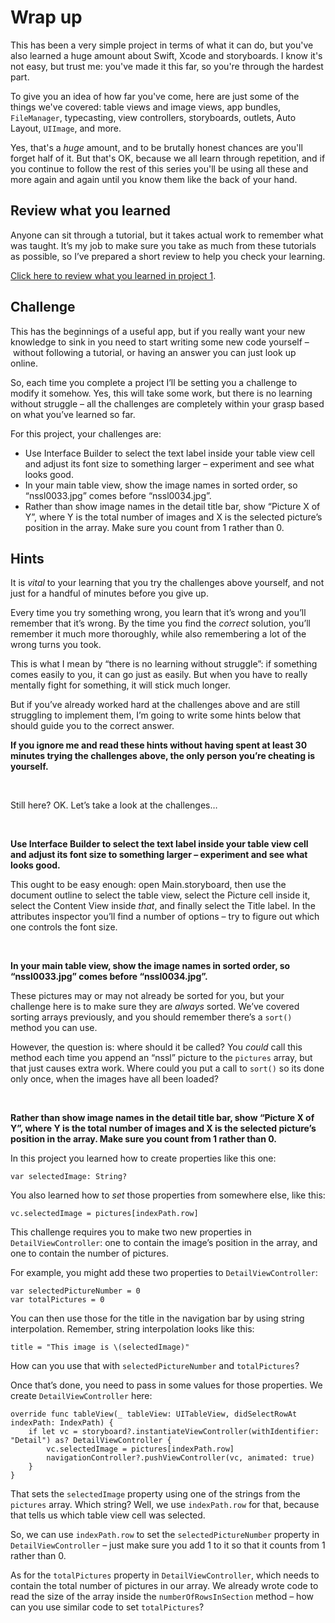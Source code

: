 # Wrap up

<!-- YOUTUBE: frqdi_lluvE -->

This has been a very simple project in terms of what it can do, but you've also learned a huge amount about Swift, Xcode and storyboards. I know it's not easy, but trust me: you've made it this far, so you're through the hardest part.

To give you an idea of how far you've come, here are just some of the things we've covered: table views and image views, app bundles, `FileManager`, typecasting, view controllers, storyboards, outlets, Auto Layout, `UIImage`, and more.

Yes, that's a *huge* amount, and to be brutally honest chances are you'll forget half of it. But that's OK, because we all learn through repetition, and if you continue to follow the rest of this series you'll be using all these and more again and again until you know them like the back of your hand.


## Review what you learned

Anyone can sit through a tutorial, but it takes actual work to remember what was taught. It’s my job to make sure you take as much from these tutorials as possible, so I’ve prepared a short review to help you check your learning.

[Click here to review what you learned in project 1](/review/hws/project-1-storm-viewer).


## Challenge

This has the beginnings of a useful app, but if you really want your new knowledge to sink in you need to start writing some new code yourself – without following a tutorial, or having an answer you can just look up online.

So, each time you complete a project I’ll be setting you a challenge to modify it somehow. Yes, this will take some work, but there is no learning without struggle – all the challenges are completely within your grasp based on what you’ve learned so far.

For this project, your challenges are:

- Use Interface Builder to select the text label inside your table view cell and adjust its font size to something larger – experiment and see what looks good.
- In your main table view, show the image names in sorted order, so “nssl0033.jpg” comes before “nssl0034.jpg”.
- Rather than show image names in the detail title bar, show “Picture X of Y”, where Y is the total number of images and X is the selected picture’s position in the array. Make sure you count from 1 rather than 0.


## Hints

It is *vital* to your learning that you try the challenges above yourself, and not just for a handful of minutes before you give up.

Every time you try something wrong, you learn that it’s wrong and you’ll remember that it’s wrong. By the time you find the *correct* solution, you’ll remember it much more thoroughly, while also remembering a lot of the wrong turns you took.

This is what I mean by “there is no learning without struggle”: if something comes easily to you, it can go just as easily. But when you have to really mentally fight for something, it will stick much longer.

But if you’ve already worked hard at the challenges above and are still struggling to implement them, I’m going to write some hints below that should guide you to the correct answer.

**If you ignore me and read these hints without having spent at least 30 minutes trying the challenges above, the only person you’re cheating is yourself.**

<p>&nbsp;</p>

Still here? OK. Let’s take a look at the challenges…

<p>&nbsp;</p>

**Use Interface Builder to select the text label inside your table view cell and adjust its font size to something larger – experiment and see what looks good.**

This ought to be easy enough: open Main.storyboard, then use the document outline to select the table view, select the Picture cell inside it, select the Content View inside *that*, and finally select the Title label. In the attributes inspector you’ll find a number of options – try to figure out which one controls the font size.

<p>&nbsp;</p>

**In your main table view, show the image names in sorted order, so “nssl0033.jpg” comes before “nssl0034.jpg”.**

These pictures may or may not already be sorted for you, but your challenge here is to make sure they are *always* sorted. We’ve covered sorting arrays previously, and you should remember there’s a `sort()` method you can use.

However, the question is: where should it be called? You *could* call this method each time you append an “nssl” picture to the `pictures` array, but that just causes extra work. Where could you put a call to `sort()` so its done only once, when the images have all been loaded?

<p>&nbsp;</p>

**Rather than show image names in the detail title bar, show “Picture X of Y”, where Y is the total number of images and X is the selected picture’s position in the array. Make sure you count from 1 rather than 0.**

In this project you learned how to create properties like this one:

    var selectedImage: String?

You also learned how to *set* those properties from somewhere else, like this:

    vc.selectedImage = pictures[indexPath.row]

This challenge requires you to make two new properties in `DetailViewController`: one to contain the image’s position in the array, and one to contain the number of pictures.

For example, you might add these two properties to `DetailViewController`:

    var selectedPictureNumber = 0
    var totalPictures = 0

You can then use those for the title in the navigation bar by using string interpolation. Remember, string interpolation looks like this:

    title = "This image is \(selectedImage)"

How can you use that with `selectedPictureNumber` and `totalPictures`?

Once that’s done, you need to pass in some values for those properties. We create `DetailViewController` here:

    override func tableView(_ tableView: UITableView, didSelectRowAt indexPath: IndexPath) {
        if let vc = storyboard?.instantiateViewController(withIdentifier: "Detail") as? DetailViewController {
            vc.selectedImage = pictures[indexPath.row]
            navigationController?.pushViewController(vc, animated: true)
        }
    }

That sets the `selectedImage` property using one of the strings from the `pictures` array. Which string? Well, we use `indexPath.row` for that, because that tells us which table view cell was selected.

So, we can use `indexPath.row` to set the `selectedPictureNumber` property in `DetailViewController` – just make sure you add 1 to it so that it counts from 1 rather than 0.

As for the `totalPictures` property in `DetailViewController`, which needs to contain the total number of pictures in our array. We already wrote code to read the size of the array inside the `numberOfRowsInSection` method – how can you use similar code to set `totalPictures`?

